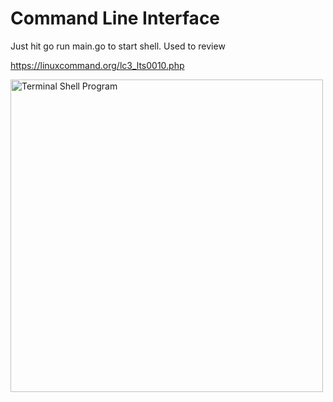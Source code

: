 <h1>Command Line Interface</h1>

<p> Just hit go run main.go to start shell. Used to review </p>

https://linuxcommand.org/lc3_lts0010.php

<img src="https://i.imgur.com/qlUhyKK.gif" alt="Terminal Shell Program" width="500">
